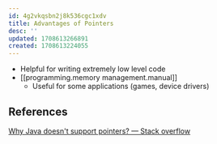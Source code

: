 ```yaml
---
id: 4g2vkqsbn2j8k536cgc1xdv
title: Advantages of Pointers
desc: ''
updated: 1708613266891
created: 1708613224055
---
```


- Helpful for writing extremely low level code
- [[programming.memory management.manual]]
  - Useful for some applications (games, device drivers)

## References

[Why Java doesn't support pointers? — Stack overflow](https://stackoverflow.com/questions/9595636/why-java-doesnt-support-pointers)
